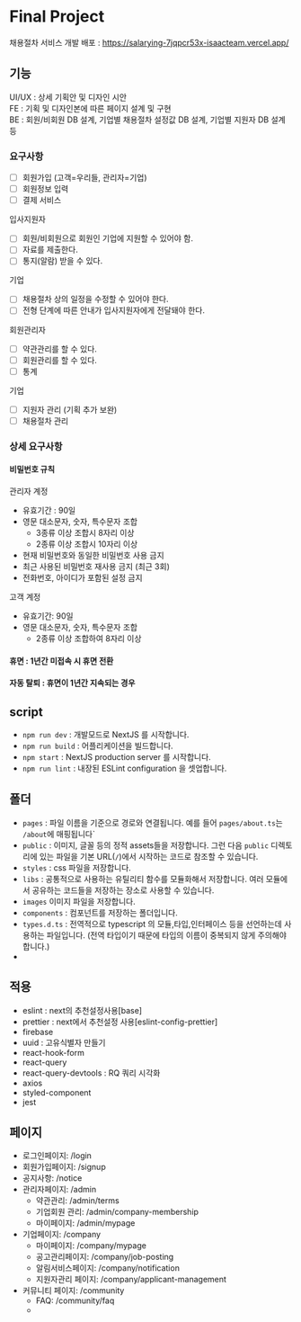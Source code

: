 # Final Project

채용절차 서비스 개발
배포 : https://salarying-7jqpcr53x-isaacteam.vercel.app/

## 기능

UI/UX : 상세 기획안 및 디자인 시안  
FE : 기획 및 디자인본에 따른 페이지 설계 및 구현  
BE : 회원/비회원 DB 설계, 기업별 채용절차 설정값 DB 설계, 기업별 지원자 DB 설계 등

### 요구사항

- [ ] 회원가입 (고객=우리들, 관리자=기업)
- [ ] 회원정보 입력
- [ ] 결제 서비스

입사지원자

- [ ] 회원/비회원으로 회원인 기업에 지원할 수 있어야 함.
- [ ] 자료를 제출한다.
- [ ] 통지(알람) 받을 수 있다.

기업

- [ ] 채용절차 상의 일정을 수정할 수 있어야 한다.
- [ ] 전형 단계에 따른 안내가 입사지원자에게 전달돼야 한다.

회원관리자

- [ ] 약관관리를 할 수 있다.
- [ ] 회원관리를 할 수 있다.
- [ ] 통계

기업

- [ ] 지원자 관리 (기획 추가 보완)
- [ ] 채용절차 관리

### 상세 요구사항

#### 비밀번호 규칙

관리자 계정

- 유효기간 : 90일
- 영문 대소문자, 숫자, 특수문자 조합
  - 3종류 이상 조합시 8자리 이상
  - 2종류 이상 조합시 10자리 이상
- 현재 비밀번호와 동일한 비밀번호 사용 금지
- 최근 사용된 비밀번호 재사용 금지 (최근 3회)
- 전화번호, 아이디가 포함된 설정 금지

고객 계정

- 유효기간: 90일
- 영문 대소문자, 숫자, 특수문자 조합
  - 2종류 이상 조합하여 8자리 이상

#### 휴면 : 1년간 미접속 시 휴면 전환

#### 자동 탈퇴 : 휴면이 1년간 지속되는 경우

## script

- `npm run dev` : 개발모드로 NextJS 를 시작합니다.
- `npm run build` : 어플리케이션을 빌드합니다.
- `npm start` : NextJS production server 를 시작합니다.
- `npm run lint` : 내장된 ESLint configuration 을 셋업합니다.

## 폴더

- `pages` : 파일 이름을 기준으로 경로와 연결됩니다. 예를 들어 `pages/about.ts`는 `/about`에 매핑됩니다`
- `public` : 이미지, 글꼴 등의 정적 assets들을 저장합니다. 그런 다음 `public` 디렉토리에 있는 파일을 기본 URL(`/`)에서 시작하는 코드로 참조할 수 있습니다.
- `styles` : css 파일을 저장합니다.
- `libs` : 공통적으로 사용하는 유틸리티 함수를 모듈화해서 저장합니다. 여러 모듈에서 공유하는 코드들을 저장하는 장소로 사용할 수 있습니다.
- `images` 이미지 파일을 저장합니다.
- `components` : 컴포넌트를 저장하는 폴더입니다.
- `types.d.ts` : 전역적으로 typescript 의 모듈,타입,인터페이스 등을 선언하는데 사용하는 파일입니다. (전역 타입이기 때문에 타입의 이름이 중복되지 않게 주의해야 합니다.)
-

## 적용

- eslint : next의 추천설정사용[base]
- prettier : next에서 추천설정 사용[eslint-config-prettier]
- firebase
- uuid : 고유식별자 만들기
- react-hook-form
- react-query
- react-query-devtools : RQ 쿼리 시각화
- axios
- styled-component
- jest

## 페이지

- 로그인페이지: /login
- 회원가입페이지: /signup
- 공지사항: /notice
- 관리자페이지: /admin
  - 약관관리: /admin/terms
  - 기업회원 관리: /admin/company-membership
  - 마이페이지: /admin/mypage
- 기업페이지: /company
  - 마이페이지: /company/mypage
  - 공고관리페이지: /company/job-posting
  - 알림서비스페이지: /company/notification
  - 지원자관리 페이지: /company/applicant-management
- 커뮤니티 페이지: /community
  - FAQ: /community/faq
  -